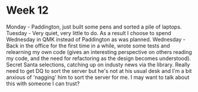 # Week 12

Monday - Paddington, just built some pens and sorted a pile of laptops.
Tuesday - Very quiet, very little to do. As a result I choose to spend Wednesday in QMK instead of Paddington as was planned.
Wednesday - Back in the office for the first time in a while, wrote some tests and relearning my own code (gives an interesting perspective on others reading my code, and the need for refactoring as the design becomes understood). Secret Santa selections, catching up on industy news via the library.
Really need to get DQ to sort the server but he's not at his usual desk and I'm a bit anxious of 'nagging' him to sort the server for me. I may want to talk about this with someone I can trust?